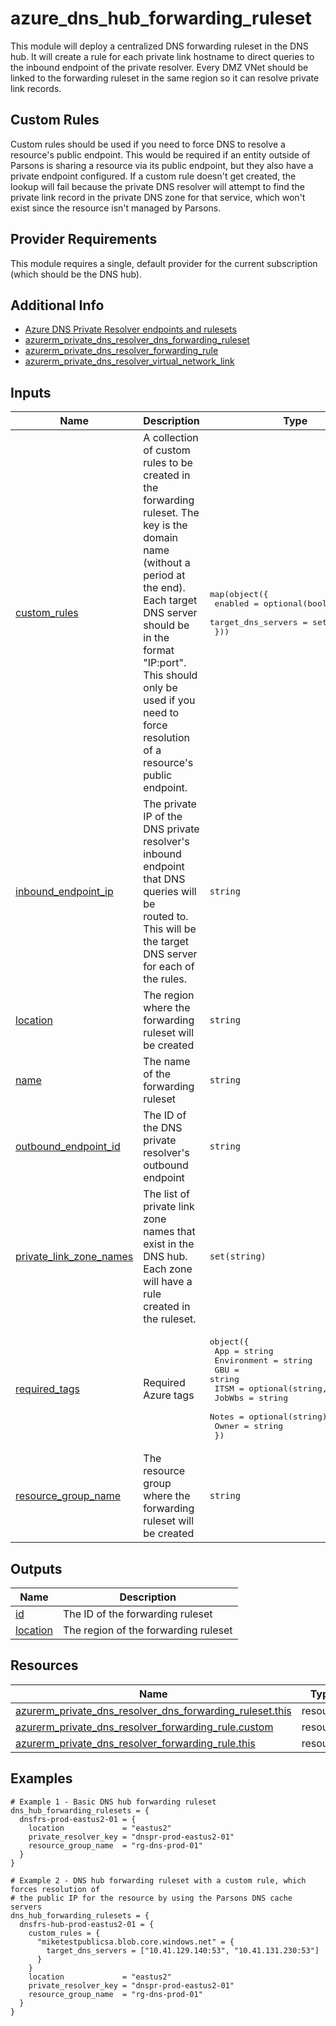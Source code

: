 <!-- BEGIN_TF_DOCS -->
# azure_dns_hub_forwarding_ruleset

This module will deploy a centralized DNS forwarding ruleset in the DNS hub. It will
create a rule for each private link hostname to direct queries to the inbound endpoint
of the private resolver. Every DMZ VNet should be linked to the forwarding ruleset in the
same region so it can resolve private link records.

## Custom Rules

Custom rules should be used if you need to force DNS to resolve a resource's public
endpoint. This would be required if an entity outside of Parsons is sharing a resource
via its public endpoint, but they also have a private endpoint configured. If a custom
rule doesn't get created, the lookup will fail because the private DNS resolver will
attempt to find the private link record in the private DNS zone for that service, which
won't exist since the resource isn't managed by Parsons.

## Provider Requirements

This module requires a single, default provider for the current subscription (which
should be the DNS hub).

## Additional Info

* [Azure DNS Private Resolver endpoints and rulesets](https://learn.microsoft.com/en-us/azure/dns/private-resolver-endpoints-rulesets)
* [azurerm_private_dns_resolver_dns_forwarding_ruleset](https://registry.terraform.io/providers/hashicorp/azurerm/latest/docs/resources/private_dns_resolver_dns_forwarding_ruleset)
* [azurerm_private_dns_resolver_forwarding_rule](https://registry.terraform.io/providers/hashicorp/azurerm/latest/docs/resources/private_dns_resolver_forwarding_rule)
* [azurerm_private_dns_resolver_virtual_network_link](https://registry.terraform.io/providers/hashicorp/azurerm/latest/docs/resources/private_dns_resolver_virtual_network_link)

## Inputs

| Name | Description | Type | Default | Required |
|------|-------------|------|---------|:--------:|
| <a name="input_custom_rules"></a> [custom\_rules](#input\_custom\_rules) | A collection of custom rules to be created in the forwarding ruleset. The key is the<br>domain name (without a period at the end). Each target DNS server should be in the<br>format "IP:port". This should only be used if you need to force resolution of a<br>resource's public endpoint. | <pre>map(object({<br>    enabled            = optional(bool, true)<br>    target_dns_servers = set(string)<br>  }))</pre> | `{}` | no |
| <a name="input_inbound_endpoint_ip"></a> [inbound\_endpoint\_ip](#input\_inbound\_endpoint\_ip) | The private IP of the DNS private resolver's inbound endpoint that DNS queries will be<br>routed to. This will be the target DNS server for each of the rules. | `string` | n/a | yes |
| <a name="input_location"></a> [location](#input\_location) | The region where the forwarding ruleset will be created | `string` | n/a | yes |
| <a name="input_name"></a> [name](#input\_name) | The name of the forwarding ruleset | `string` | n/a | yes |
| <a name="input_outbound_endpoint_id"></a> [outbound\_endpoint\_id](#input\_outbound\_endpoint\_id) | The ID of the DNS private resolver's outbound endpoint | `string` | n/a | yes |
| <a name="input_private_link_zone_names"></a> [private\_link\_zone\_names](#input\_private\_link\_zone\_names) | The list of private link zone names that exist in the DNS hub. Each zone will have a<br>rule created in the ruleset. | `set(string)` | n/a | yes |
| <a name="input_required_tags"></a> [required\_tags](#input\_required\_tags) | Required Azure tags | <pre>object({<br>    App         = string<br>    Environment = string<br>    GBU         = string<br>    ITSM        = optional(string, "NETWORK")<br>    JobWbs      = string<br>    Notes       = optional(string)<br>    Owner       = string<br>  })</pre> | n/a | yes |
| <a name="input_resource_group_name"></a> [resource\_group\_name](#input\_resource\_group\_name) | The resource group where the forwarding ruleset will be created | `string` | n/a | yes |

## Outputs

| Name | Description |
|------|-------------|
| <a name="output_id"></a> [id](#output\_id) | The ID of the forwarding ruleset |
| <a name="output_location"></a> [location](#output\_location) | The region of the forwarding ruleset |

## Resources

| Name | Type |
|------|------|
| [azurerm_private_dns_resolver_dns_forwarding_ruleset.this](https://registry.terraform.io/providers/hashicorp/azurerm/latest/docs/resources/private_dns_resolver_dns_forwarding_ruleset) | resource |
| [azurerm_private_dns_resolver_forwarding_rule.custom](https://registry.terraform.io/providers/hashicorp/azurerm/latest/docs/resources/private_dns_resolver_forwarding_rule) | resource |
| [azurerm_private_dns_resolver_forwarding_rule.this](https://registry.terraform.io/providers/hashicorp/azurerm/latest/docs/resources/private_dns_resolver_forwarding_rule) | resource |

## Examples

```hcl
# Example 1 - Basic DNS hub forwarding ruleset
dns_hub_forwarding_rulesets = {
  dnsfrs-prod-eastus2-01 = {
    location             = "eastus2"
    private_resolver_key = "dnspr-prod-eastus2-01"
    resource_group_name  = "rg-dns-prod-01"
  }
}

# Example 2 - DNS hub forwarding ruleset with a custom rule, which forces resolution of
# the public IP for the resource by using the Parsons DNS cache servers
dns_hub_forwarding_rulesets = {
  dnsfrs-hub-prod-eastus2-01 = {
    custom_rules = {
      "miketestpublicsa.blob.core.windows.net" = {
        target_dns_servers = ["10.41.129.140:53", "10.41.131.230:53"]
      }
    }
    location             = "eastus2"
    private_resolver_key = "dnspr-prod-eastus2-01"
    resource_group_name  = "rg-dns-prod-01"
  }
}
```
<!-- END_TF_DOCS -->